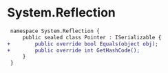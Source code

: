 # System.Reflection

``` diff
 namespace System.Reflection {
     public sealed class Pointer : ISerializable {
+        public override bool Equals(object obj);
+        public override int GetHashCode();
     }
 }
```
